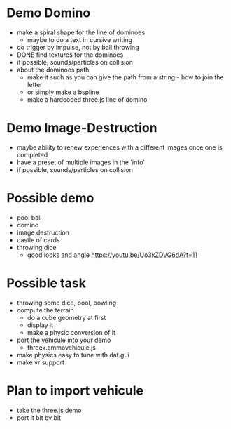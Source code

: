 # Demo Domino
- make a spiral shape for the line of dominoes
  - maybe to do a text in cursive writing
- do trigger by impulse, not by ball throwing
- DONE find textures for the dominoes
- if possible, sounds/particles on collision
- about the dominoes path
    - make it such as you can give the path from a string - how to join the letter
    - or simply make a bspline
    - make a hardcoded three.js line of domino

# Demo Image-Destruction
- maybe ability to renew experiences with a different images once one is completed
- have a preset of multiple images in the 'info'
- if possible, sounds/particles on collision

# Possible demo
- pool ball
- domino
- image destruction
- castle of cards
- throwing dice
  - good looks and angle https://youtu.be/Uo3kZDVG6dA?t=11

# Possible task
- throwing some dice, pool, bowling
- compute the terrain
  - do a cube geometry at first
  - display it
  - make a physic conversion of it
- port the vehicule into your demo
  - threex.ammovehicule.js
- make physics easy to tune with dat.gui
- make vr support

# Plan to import vehicule
- take the three.js demo
- port it bit by bit
